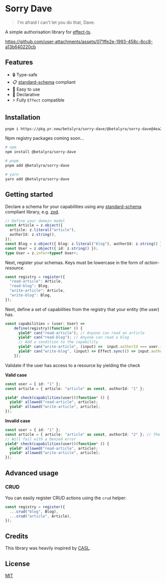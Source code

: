 # Sorry Dave

> I'm afraid I can't let you do that, Dave.

A simple authorisation library for [effect-ts](https://effect.website).



https://github.com/user-attachments/assets/071ffe2e-1993-458c-8cc8-a13b640220cb



## Features

* 🔒 Type-safe
* 📋 [standard-schema](https://github.com/standard-schema/standard-schema) compliant
* 🚀 Easy to use
* 📝 Declarative
* ⚡ Fully `Effect` compatible
 
 ## Installation

```bash
pnpm i https://pkg.pr.new/betalyra/sorry-dave/@betalyra/sorry-dave@4ea2ba7
``` 

Npm registry packages coming soon...
```bash
# npm
npm install @betalyra/sorry-dave

# pnpm
pnpm add @betalyra/sorry-dave

# yarn
yarn add @betalyra/sorry-dave
```

## Getting started

Declare a schema for your capabilities using any [standard-schema](https://github.com/standard-schema/standard-schema) compliant library, e.g. [zod](https://zod.dev/).

```ts
// Define your domain model
const Article = z.object({
  article: z.literal("article"),
  authorId: z.string(),
});
const Blog = z.object({ blog: z.literal("blog"), authorId: z.string() });
const User = z.object({ id: z.string() });
type User = z.infer<typeof User>;
``` 

Next, register your schemas. Keys must be lowercase in the form of *action-resource*.

```ts
const registry = register({
  "read-article": Article,
  "read-blog": Blog,
  "write-article": Article,
  "write-blog": Blog,
});
```

Next, define a set of capabilities from the registry that your entity (the user) has.
```ts
const capabilities = (user: User) =>
    define(registry)(function* () {
      yield* can("read-article"); // Anyone can read an article
      yield* can("read-blog"); // Anyone can read a blog
      // Add a condition to the capability
      yield* can("write-article", (input) =>  input.authorId === user.id); // Only the author can write an article
      yield* can("write-blog", (input) => Effect.sync(() => input.authorId === user.id)); // You can also use Effects in conditions
    });
```

Validate if the user has access to a resource by yielding the check

**Valid case**
```ts
const user = { id: "1" };
const article = { article: "article" as const, authorId: "1" };

yield* check(capabilities(user))(function* () {
  yield* allowed("read-article", article);
  yield* allowed("write-article", article);
});
```

**Invalid case**
```ts
const user = { id: "1" };
const article = { article: "article" as const, authorId: "2" }; // The authorId does not match the user's id
// Will fail with a Denied error
yield* check(capabilities(user))(function* () {
  yield* allowed("read-article", article);
  yield* allowed("write-article", article);
});
```

## Advanced usage

### CRUD
You can easily register CRUD actions using the `crud` helper:
```ts
const registry = register({
  ...crud("blog", Blog),
  ...crud("article", Article),
});
```

## Credits

This library was heavily inspired by [CASL](https://casl.js.org/v6/en/).

## License

[MIT](./LICENSE.md)
